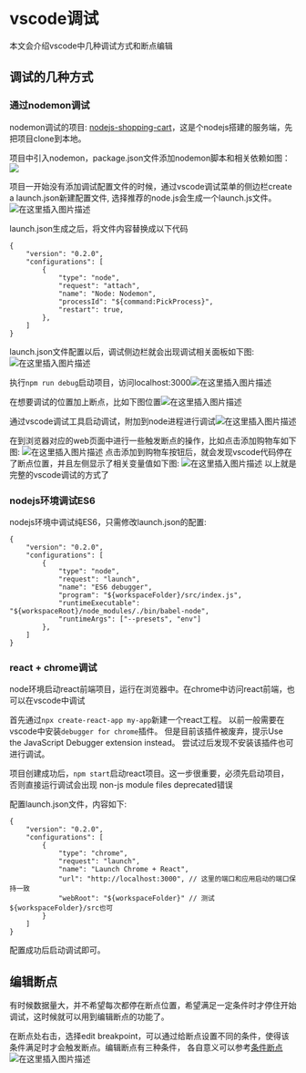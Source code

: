 ﻿# vscode调试
本文会介绍vscode中几种调试方式和断点编辑

## 调试的几种方式

### 通过nodemon调试
nodemon调试的项目: [nodejs-shopping-cart](https://github.com/gtsopour/nodejs-shopping-cart)，这是个nodejs搭建的服务端，先把项目clone到本地。

项目中引入nodemon，package.json文件添加nodemon脚本和相关依赖如图：![](https://img-blog.csdnimg.cn/8d18e0c7828c4d8a9b39478146ce21a0.png)

项目一开始没有添加调试配置文件的时候，通过vscode调试菜单的侧边栏create a launch.json新建配置文件, 选择推荐的node.js会生成一个launch.js文件。![在这里插入图片描述](https://img-blog.csdnimg.cn/d0494da3fade4638a085ca1bf9796f76.png)

launch.json生成之后，将文件内容替换成以下代码
```
{
    "version": "0.2.0",
    "configurations": [
        {
            "type": "node",
            "request": "attach",
            "name": "Node: Nodemon",
            "processId": "${command:PickProcess}",
            "restart": true,
        },
    ]
}
```

launch.json文件配置以后，调试侧边栏就会出现调试相关面板如下图:![在这里插入图片描述](https://img-blog.csdnimg.cn/b77d81f548e5499b8fdb302d7262dc07.png)

执行`npm run debug`启动项目，访问localhost:3000![在这里插入图片描述](https://img-blog.csdnimg.cn/f9ff6634d6b64c5da9e06f19591f6c48.png)

在想要调试的位置加上断点，比如下图位置![在这里插入图片描述](https://img-blog.csdnimg.cn/96d7c0e6a85441e89f8b8e4569e091c3.png)

通过vscode调试工具启动调试，附加到node进程进行调试![在这里插入图片描述](https://img-blog.csdnimg.cn/13ce3efdda514c0185b6d2a42fe9e190.png)

在到浏览器对应的web页面中进行一些触发断点的操作，比如点击添加购物车如下图:
![在这里插入图片描述](https://img-blog.csdnimg.cn/9113ce753baa4ac18bb6d34a42be4a09.png)
点击添加到购物车按钮后，就会发现vscode代码停在了断点位置，并且左侧显示了相关变量值如下图:
![在这里插入图片描述](https://img-blog.csdnimg.cn/2ffe06e5e5f7462fb64ceea9ba42a214.png)
以上就是完整的vscode调试的方式了

### nodejs环境调试ES6
nodejs环境中调试纯ES6，只需修改launch.json的配置:
```
{
    "version": "0.2.0",
    "configurations": [
        {
            "type": "node",
            "request": "launch",
            "name": "ES6 debugger",
            "program": "${workspaceFolder}/src/index.js",
            "runtimeExecutable": "${workspaceRoot}/node_modules/./bin/babel-node",
            "runtimeArgs": ["--presets", "env"]
        },
    ]
}
```

### react + chrome调试
node环境启动react前端项目，运行在浏览器中。在chrome中访问react前端，也可以在vscode中调试

首先通过`npx create-react-app my-app`新建一个react工程。 以前一般需要在vscode中安装`debugger for chrome`插件。 但是目前该插件被废弃，提示Use the JavaScript Debugger extension instead。 尝试过后发现不安装该插件也可进行调试。

项目创建成功后，`npm start`启动react项目。这一步很重要，必须先启动项目，否则直接运行调试会出现 non-js module files deprecated错误

配置launch.json文件，内容如下:
```
{
    "version": "0.2.0",
    "configurations": [
        {
            "type": "chrome",
            "request": "launch",
            "name": "Launch Chrome + React",
            "url": "http://localhost:3000", // 这里的端口和应用启动的端口保持一致
            "webRoot": "${workspaceFolder}" // 测试${workspaceFolder}/src也可
        }
    ]
}
```
配置成功后启动调试即可。

## 编辑断点
有时候数据量大，并不希望每次都停在断点位置，希望满足一定条件时才停住开始调试，这时候就可以用到编辑断点的功能了。

在断点处右击，选择edit breakpoint，可以通过给断点设置不同的条件，使得该条件满足时才会触发断点。编辑断点有三种条件， 各自意义可以参考[条件断点](https://blog.csdn.net/whahu1989/article/details/125464867)![在这里插入图片描述](https://img-blog.csdnimg.cn/31180484ecb245c293119745348ae775.png)



